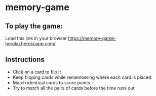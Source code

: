 # memory-game

## To play the game:
Load this link in your browser https://memory-game-heroku.herokuapp.com/

## Instructions
* Click on a card to flip it
* Keep flipping cards while remembering where each card is placed
* Match identical cards to score points
* Try to match all the pairs of cards before the time runs out
